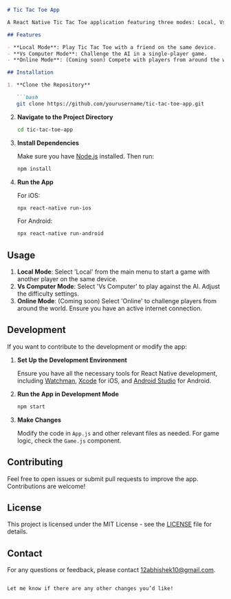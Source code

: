 ```markdown
# Tic Tac Toe App

A React Native Tic Tac Toe application featuring three modes: Local, Vs Computer, and Online. The Online mode is under development. 

## Features

- **Local Mode**: Play Tic Tac Toe with a friend on the same device.
- **Vs Computer Mode**: Challenge the AI in a single-player game.
- **Online Mode**: (Coming soon) Compete with players from around the world.

## Installation

1. **Clone the Repository**

   ```bash
   git clone https://github.com/yourusername/tic-tac-toe-app.git
   ```

2. **Navigate to the Project Directory**

   ```bash
   cd tic-tac-toe-app
   ```

3. **Install Dependencies**

   Make sure you have [Node.js](https://nodejs.org/) installed. Then run:

   ```bash
   npm install
   ```

4. **Run the App**

   For iOS:

   ```bash
   npx react-native run-ios
   ```

   For Android:

   ```bash
   npx react-native run-android
   ```

## Usage

1. **Local Mode**: Select 'Local' from the main menu to start a game with another player on the same device.
2. **Vs Computer Mode**: Select 'Vs Computer' to play against the AI. Adjust the difficulty settings.
3. **Online Mode**: (Coming soon) Select 'Online' to challenge players from around the world. Ensure you have an active internet connection.

## Development

If you want to contribute to the development or modify the app:

1. **Set Up the Development Environment**

   Ensure you have all the necessary tools for React Native development, including [Watchman](https://facebook.github.io/watchman/), [Xcode](https://developer.apple.com/xcode/) for iOS, and [Android Studio](https://developer.android.com/studio) for Android.

2. **Run the App in Development Mode**

   ```bash
   npm start
   ```

3. **Make Changes**

   Modify the code in `App.js` and other relevant files as needed. For game logic, check the `Game.js` component.

## Contributing

Feel free to open issues or submit pull requests to improve the app. Contributions are welcome!

## License

This project is licensed under the MIT License - see the [LICENSE](LICENSE) file for details.

## Contact

For any questions or feedback, please contact [12abhishek10@gmail.com](mailto:12abhishek10@gmail.com).
```

Let me know if there are any other changes you’d like!
